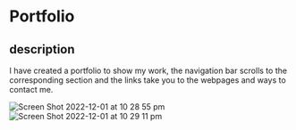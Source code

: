 # Portfolio

## description
I have created a portfolio to show my work, the navigation bar scrolls to the corresponding section and the links take you to the webpages and ways to contact me. 

![Screen Shot 2022-12-01 at 10 28 55 pm](https://user-images.githubusercontent.com/111984179/205042360-2a36073d-f372-40a6-803d-c89ded7acbc8.png)
![Screen Shot 2022-12-01 at 10 29 11 pm](https://user-images.githubusercontent.com/111984179/205042369-2aff10d4-0526-4820-ac39-0d10508d41bd.png)
